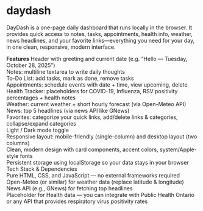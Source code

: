 # daydash
DayDash is a one-page daily dashboard that runs locally in the browser. It provides quick access to notes, tasks, appointments, health info, weather, news headlines, and your favorite links—everything you need for your day, in one clean, responsive, modern interface.

<b>Features</b>
Header with greeting and current date (e.g. “Hello — Tuesday, October 28, 2025”)<br>
Notes: multiline textarea to write daily thoughts<br>
To-Do List: add tasks, mark as done, remove tasks<br>
Appointments: schedule events with date + time, view upcoming, delete<br>
Health Tracker: placeholders for COVID-19, Influenza, RSV positivity percentages + health notes<br>
Weather: current weather + short hourly forecast (via Open-Meteo API)<br>
News: top 5 headlines (via news API like GNews)<br>
Favorites: categorize your quick links, add/delete links & categories, collapse/expand categories<br>
Light / Dark mode toggle<br>
Responsive layout: mobile-friendly (single-column) and desktop layout (two columns)<br>
Clean, modern design with card components, accent colors, system/Apple-style fonts<br>
Persistent storage using localStorage so your data stays in your browser<br>
Tech Stack & Dependencies<br>
Pure HTML, CSS, and JavaScript — no external frameworks required<br>
Open-Meteo (or similar) for weather data (replace latitude & longitude)<br>
News API (e.g., GNews) for fetching top headlines<br>
Placeholder for Health data — you can integrate with Public Health Ontario or any API that provides respiratory virus positivity rates<br>

